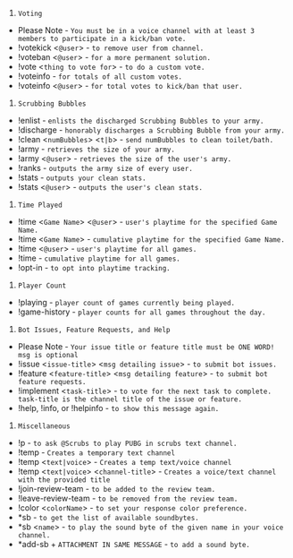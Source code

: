 1. `Voting`
+ Please Note - `You must be in a voice channel with at least 3 members to participate in a kick/ban vote.`
+ !votekick <`@user`> - `to remove user from channel.`
+ !voteban <`@user`> - `for a more permanent solution.`
+ !vote <`thing to vote for`> - `to do a custom vote.`
+ !voteinfo - `for totals of all custom votes.`
+ !voteinfo <`@user`> - `for total votes to kick/ban that user.`
1. `Scrubbing Bubbles`
+ !enlist - `enlists the discharged Scrubbing Bubbles to your army.`
+ !discharge - `honorably discharges a Scrubbing Bubble from your army.`
+ !clean <`numBubbles`> <`t|b`> - `send numBubbles to clean toilet/bath.`
+ !army - `retrieves the size of your army.`
+ !army <`@user`> - `retrieves the size of the user's army.`
+ !ranks - `outputs the army size of every user.`
+ !stats - `outputs your clean stats.`
+ !stats <`@user`> - `outputs the user's clean stats.`
1. `Time Played`
+ !time <`Game Name`> <`@user`> - `user's playtime for the specified Game Name.`
+ !time <`Game Name`> - `cumulative playtime for the specified Game Name.`
+ !time <`@user`> - `user's playtime for all games.`
+ !time - `cumulative playtime for all games.`
+ !opt-in - `to opt into playtime tracking.`
1. `Player Count`
+ !playing - `player count of games currently being played.`
+ !game-history - `player counts for all games throughout the day.`
1. `Bot Issues, Feature Requests, and Help`
+ Please Note - `Your issue title or feature title must be ONE WORD! msg is optional`
+ !issue <`issue-title`> <`msg detailing issue`> - `to submit bot issues.`
+ !feature <`feature-title`> <`msg detailing feature`> - `to submit bot feature requests.`
+ !implement <`task-title`> - `to vote for the next task to complete.
task-title is the channel title of the issue or feature.`
+ !help, !info, or !helpinfo - `to show this message again.`
1. `Miscellaneous`
+ !p - `to ask @Scrubs to play PUBG in scrubs text channel.`
+ !temp - `Creates a temporary text channel`
+ !temp <`text|voice`> - `Creates a temp text/voice channel`
+ !temp <`text|voice`> <`channel-title`> - `Creates a voice/text channel with the provided title`
+ !join-review-team - `to be added to the review team.`
+ !leave-review-team - `to be removed from the review team.`
+ !color <`colorName`> - `to set your response color preference.`
+ *sb - `to get the list of available soundbytes.`
+ *sb <`name`> - `to play the sound byte of the given name in your voice channel.`
+ *add-sb + `ATTACHMENT IN SAME MESSAGE` - `to add a sound byte.`

